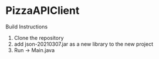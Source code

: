 # PizzaAPIClient

Build Instructions

1. Clone the repository
2. add json-20210307.jar as a new library to the new project
3. Run -> Main.java


